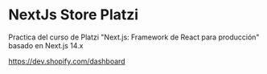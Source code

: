 # NextJs Store Platzi

Practica del curso de Platzi "Next.js: Framework de React para producción" basado en Next.js 14.x

https://dev.shopify.com/dashboard
